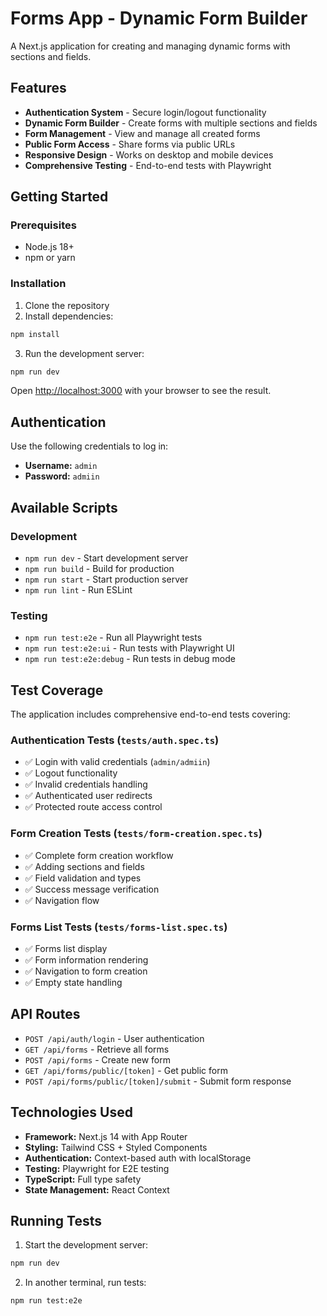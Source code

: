 # Forms App - Dynamic Form Builder

A Next.js application for creating and managing dynamic forms with sections and fields.

## Features

- **Authentication System** - Secure login/logout functionality
- **Dynamic Form Builder** - Create forms with multiple sections and fields
- **Form Management** - View and manage all created forms
- **Public Form Access** - Share forms via public URLs
- **Responsive Design** - Works on desktop and mobile devices
- **Comprehensive Testing** - End-to-end tests with Playwright

## Getting Started

### Prerequisites

- Node.js 18+ 
- npm or yarn

### Installation

1. Clone the repository
2. Install dependencies:

```bash
npm install
```

3. Run the development server:

```bash
npm run dev
```

Open [http://localhost:3000](http://localhost:3000) with your browser to see the result.

## Authentication

Use the following credentials to log in:

- **Username:** `admin`
- **Password:** `admiin`

## Available Scripts

### Development
- `npm run dev` - Start development server
- `npm run build` - Build for production
- `npm run start` - Start production server
- `npm run lint` - Run ESLint

### Testing
- `npm run test:e2e` - Run all Playwright tests
- `npm run test:e2e:ui` - Run tests with Playwright UI
- `npm run test:e2e:debug` - Run tests in debug mode

## Test Coverage

The application includes comprehensive end-to-end tests covering:

### Authentication Tests (`tests/auth.spec.ts`)
- ✅ Login with valid credentials (`admin/admiin`)
- ✅ Logout functionality
- ✅ Invalid credentials handling
- ✅ Authenticated user redirects
- ✅ Protected route access control

### Form Creation Tests (`tests/form-creation.spec.ts`)
- ✅ Complete form creation workflow
- ✅ Adding sections and fields
- ✅ Field validation and types
- ✅ Success message verification
- ✅ Navigation flow

### Forms List Tests (`tests/forms-list.spec.ts`)
- ✅ Forms list display
- ✅ Form information rendering
- ✅ Navigation to form creation
- ✅ Empty state handling

## API Routes

- `POST /api/auth/login` - User authentication
- `GET /api/forms` - Retrieve all forms
- `POST /api/forms` - Create new form
- `GET /api/forms/public/[token]` - Get public form
- `POST /api/forms/public/[token]/submit` - Submit form response

## Technologies Used

- **Framework:** Next.js 14 with App Router
- **Styling:** Tailwind CSS + Styled Components
- **Authentication:** Context-based auth with localStorage
- **Testing:** Playwright for E2E testing
- **TypeScript:** Full type safety
- **State Management:** React Context

## Running Tests

1. Start the development server:
```bash
npm run dev
```

2. In another terminal, run tests:
```bash
npm run test:e2e
```
